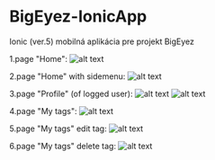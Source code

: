 # BigEyez-IonicApp
Ionic (ver.5) mobilná aplikácia pre projekt BigEyez

1.page "Home":
![alt text](https://github.com/JurajChovan/BigEyez-IonicApp/blob/master/screenshots/20210330-home.PNG)

2.page "Home" with sidemenu:
![alt text](https://github.com/JurajChovan/BigEyez-IonicApp/blob/master/screenshots/20210330-sidemenu.PNG)

3.page "Profile" (of logged user):
![alt text](https://github.com/JurajChovan/BigEyez-IonicApp/blob/master/screenshots/20210330-myprofile01.PNG)
![alt text](https://github.com/JurajChovan/BigEyez-IonicApp/blob/master/screenshots/20210330-myprofile02.PNG)

4.page "My tags":
![alt text](https://github.com/JurajChovan/BigEyez-IonicApp/blob/master/screenshots/20210330-mytags.PNG)

5.page "My tags" edit tag:
![alt text](https://github.com/JurajChovan/BigEyez-IonicApp/blob/master/screenshots/20210330-mytags-edit.PNG)

6.page "My tags" delete tag:
![alt text](https://github.com/JurajChovan/BigEyez-IonicApp/blob/master/screenshots/20210330-mytags-delete.PNG)
